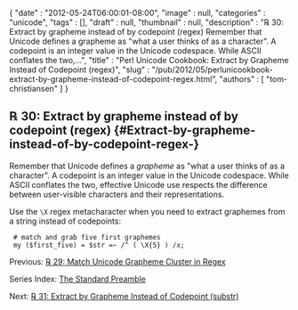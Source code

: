 {
   "date" : "2012-05-24T06:00:01-08:00",
   "image" : null,
   "categories" : "unicode",
   "tags" : [],
   "draft" : null,
   "thumbnail" : null,
   "description" : "℞ 30: Extract by grapheme instead of by codepoint (regex) Remember that Unicode defines a grapheme as \"what a user thinks of as a character\". A codepoint is an integer value in the Unicode codespace. While ASCII conflates the two,...",
   "title" : "Perl Unicode Cookbook: Extract by Grapheme Instead of Codepoint (regex)",
   "slug" : "/pub/2012/05/perlunicookbook-extract-by-grapheme-instead-of-codepoint-regex.html",
   "authors" : [
      "tom-christiansen"
   ]
}





℞ 30: Extract by grapheme instead of by codepoint (regex) {#Extract-by-grapheme-instead-of-by-codepoint-regex-}
---------------------------------------------------------

Remember that Unicode defines a *grapheme* as "what a user thinks of as
a character". A codepoint is an integer value in the Unicode codespace.
While ASCII conflates the two, effective Unicode use respects the
difference between user-visible characters and their representations.

Use the `\X` regex metacharacter when you need to extract graphemes from
a string instead of codepoints:

     # match and grab five first graphemes
     my ($first_five) = $str =~ /^ ( \X{5} ) /x;

Previous: [℞ 29: Match Unicode Grapheme Cluster in
Regex](/media/_pub_2012_05_perlunicookbook-extract-by-grapheme-instead-of-codepoint-regex/perlunicook-match-unicode-grapheme-cluster-in-regex.html)

Series Index: [The Standard
Preamble](/media/_pub_2012_05_perlunicookbook-extract-by-grapheme-instead-of-codepoint-regex/perlunicook-standard-preamble.html)

Next: [℞ 31: Extract by Grapheme Instead of Codepoint
(substr)](/media/_pub_2012_05_perlunicookbook-extract-by-grapheme-instead-of-codepoint-regex/perlunicook-extract-by-grapheme-instead-of-codepoint-substr.html)


